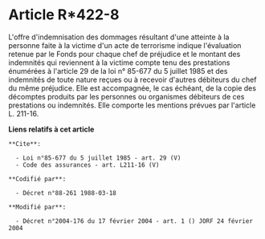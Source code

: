 # Article R*422-8

L'offre d'indemnisation des dommages résultant d'une atteinte à la personne faite à la victime d'un acte de terrorisme
indique l'évaluation retenue par le Fonds pour chaque chef de préjudice et le montant des indemnités qui reviennent à la
victime compte tenu des prestations énumérées à l'article 29 de la loi n° 85-677 du 5 juillet 1985 et des indemnités de toute
nature reçues ou à recevoir d'autres débiteurs du chef du même préjudice. Elle est accompagnée, le cas échéant, de la copie
des décomptes produits par les personnes ou organismes débiteurs de ces prestations ou indemnités. Elle comporte les mentions
prévues par l'article L. 211-16.

**Liens relatifs à cet article**

	**Cite**:

	  - Loi n°85-677 du 5 juillet 1985 - art. 29 (V)
	  - Code des assurances - art. L211-16 (V)

	**Codifié par**:

	  - Décret n°88-261 1988-03-18

	**Modifié par**:

	  - Décret n°2004-176 du 17 février 2004 - art. 1 () JORF 24 février 2004
